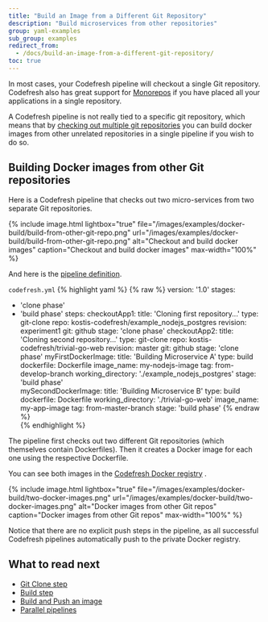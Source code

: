```yaml
---
title: "Build an Image from a Different Git Repository"
description: "Build microservices from other repositories"
group: yaml-examples
sub_group: examples
redirect_from:
  - /docs/build-an-image-from-a-different-git-repository/
toc: true
---
```


In most cases, your Codefresh pipeline will checkout a single Git repository. Codefresh also has great support for [Monorepos]({{site.baseurl}}/docs/configure-ci-cd-pipeline/triggers/git-triggers/#using-the-modified-files-field-to-constrain-triggers-to-specific-folderfiles) if you have placed all your applications in a single repository.

A Codefresh pipeline is not really tied to a specific git repository, which means that by [checking out multiple git repositories]({{site.baseurl}}/docs/yaml-examples/examples/git-checkout/#cloning-multiple-repositories) you can build docker images from other unrelated repositories in a single pipeline if you wish to do so.

## Building Docker images from other Git repositories


Here is a Codefresh pipeline that checks out two micro-services from two separate Git repositories.

{% include image.html 
lightbox="true" 
file="/images/examples/docker-build/build-from-other-git-repo.png" 
url="/images/examples/docker-build/build-from-other-git-repo.png" 
alt="Checkout and build docker images"
caption="Checkout and build docker images"
max-width="100%" 
%}

And here is the [pipeline definition]({{site.baseurl}}/docs/codefresh-yaml/what-is-the-codefresh-yaml/).

 `codefresh.yml`
{% highlight yaml %}
{% raw %}
version: '1.0'
stages:
  - 'clone phase'
  - 'build phase'
steps:
  checkoutApp1:
    title: 'Cloning first repository...'
    type: git-clone
    repo: kostis-codefresh/example_nodejs_postgres
    revision: experiment1
    git: github
    stage: 'clone phase'
  checkoutApp2:
    title: 'Cloning second repository...'
    type: git-clone
    repo: kostis-codefresh/trivial-go-web
    revision: master
    git: github
    stage: 'clone phase'
  myFirstDockerImage:
    title: 'Building Microservice A'
    type: build
    dockerfile: Dockerfile
    image_name: my-nodejs-image
    tag: from-develop-branch
    working_directory: './example_nodejs_postgres'
    stage: 'build phase'   
  mySecondDockerImage:
    title: 'Building Microservice B'
    type: build
    dockerfile: Dockerfile
    working_directory: './trivial-go-web'
    image_name: my-app-image
    tag: from-master-branch
    stage: 'build phase'
{% endraw %}      
{% endhighlight %}

The pipeline first checks out two different Git repositories (which themselves contain Dockerfiles). Then it creates a Docker image for each one using the respective Dockerfile.

You can see both images in the [Codefresh Docker registry]({{site.baseurl}}/docs/docker-registries/codefresh-registry/) .

{% include image.html 
lightbox="true" 
file="/images/examples/docker-build/two-docker-images.png" 
url="/images/examples/docker-build/two-docker-images.png" 
alt="Docker images from other Git repos"
caption="Docker images from other Git repos"
max-width="100%" 
%}


Notice that there are no explicit push steps in the pipeline, as all successful Codefresh pipelines automatically push to the private Docker registry.


## What to read next

- [Git Clone step]({{site.baseurl}}/docs/codefresh-yaml/steps/git-clone/) 
- [Build step]({{site.baseurl}}/docs/codefresh-yaml/steps/build/) 
- [Build and Push an image]({{site.baseurl}}/docs/yaml-examples/examples/build-and-push-an-image/) 
- [Parallel pipelines]({{site.baseurl}}/docs/codefresh-yaml/advanced-workflows/) 
